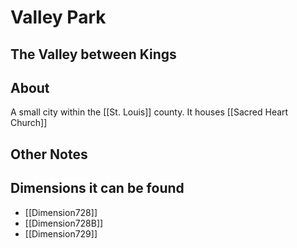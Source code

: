 # Valley Park
## The Valley between Kings

## About
A small city within the [[St. Louis]] county. It houses [[Sacred Heart Church]]

## Other Notes

## Dimensions it can be found
- [[Dimension728]]
-  [[Dimension728B]]
- [[Dimension729]]